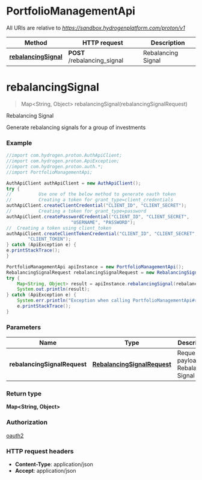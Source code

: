 # PortfolioManagementApi

All URIs are relative to *https://sandbox.hydrogenplatform.com/proton/v1*

Method | HTTP request | Description
------------- | ------------- | -------------
[**rebalancingSignal**](PortfolioManagementApi.md#rebalancingSignal) | **POST** /rebalancing_signal | Rebalancing Signal


<a name="rebalancingSignal"></a>
# **rebalancingSignal**
> Map&lt;String, Object&gt; rebalancingSignal(rebalancingSignalRequest)

Rebalancing Signal

Generate rebalancing signals for a group of investments

### Example
```java
//import com.hydrogen.proton.AuthApiClient;
//import com.hydrogen.proton.ApiException;
//import com.hydrogen.proton.auth.*;
//import PortfolioManagementApi;

AuthApiClient authApiClient = new AuthApiClient();
try {
//          Use one of the below method to generate oauth token        
//          Creating a token for grant_type=client_credentials            
authApiClient.createClientCredential("CLIENT_ID", "CLIENT_SECRET");
//          Creating a token for grant_type=password
authApiClient.createPasswordCredential("CLIENT_ID", "CLIENT_SECRET",
                        "USERNAME", "PASSWORD");     
//  Creating a token using client_token
authApiClient.createClientTokenCredential("CLIENT_ID", "CLIENT_SECRET",
        "CLIENT_TOKEN");      
} catch (ApiException e) {
e.printStackTrace();
}

PortfolioManagementApi apiInstance = new PortfolioManagementApi();
RebalancingSignalRequest rebalancingSignalRequest = new RebalancingSignalRequest(); // RebalancingSignalRequest | Request payload for Rebalancing Signal
try {
    Map<String, Object> result = apiInstance.rebalancingSignal(rebalancingSignalRequest);
    System.out.println(result);
} catch (ApiException e) {
    System.err.println("Exception when calling PortfolioManagementApi#rebalancingSignal");
    e.printStackTrace();
}
```

### Parameters

Name | Type | Description  | Notes
------------- | ------------- | ------------- | -------------
 **rebalancingSignalRequest** | [**RebalancingSignalRequest**](RebalancingSignalRequest.md)| Request payload for Rebalancing Signal |

### Return type

**Map&lt;String, Object&gt;**

### Authorization

[oauth2](../README.md#oauth2)

### HTTP request headers

 - **Content-Type**: application/json
 - **Accept**: application/json

